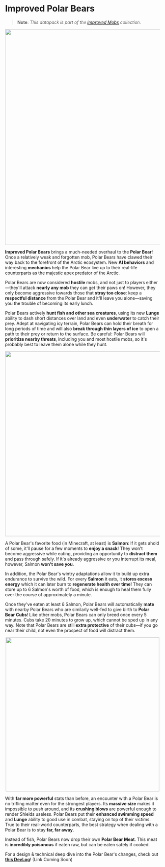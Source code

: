 # Improved Polar Bears

> **Note**: *This datapack is part of the [Improved Mobs](https://github.com/Drakonkinst/DrakonsDatapacks/wiki/Improved-Mobs) collection.*

<p align="center">
  <img src="https://user-images.githubusercontent.com/11655960/234800338-8052c325-a67c-49b1-8bfc-acec30acf97a.png" width="700">
</p>

**Improved Polar Bears** brings a much-needed overhaul to the **Polar Bear**! Once a relatively weak and forgotten mob, Polar Bears have clawed their way back to the forefront of the Arctic ecosystem. New **AI behaviors** and interesting **mechanics** help the Polar Bear live up to their real-life counterparts as the majestic apex predator of the Arctic.

Polar Bears are now considered **hostile** mobs, and not just to players either—they'll attack **nearly any mob** they can get their paws on! However, they only become aggressive towards those that **stray too close**: keep a **respectful distance** from the Polar Bear and it'll leave you alone—saving you the trouble of becoming its early lunch.

Polar Bears actively **hunt fish and other sea creatures**, using its new **Lunge** ability to dash short distances over land and even **underwater** to catch their prey. Adept at navigating icy terrain, Polar Bears can hold their breath for long periods of time and will also **break through thin layers of ice** to open a path to their prey or return to the surface. Be careful: Polar Bears will **prioritize nearby threats**, including you and most hostile mobs, so it's probably best to leave them alone while they hunt.

<p align="center">
  <img src="https://user-images.githubusercontent.com/11655960/234800814-bf60b6fb-d67a-4bf9-a926-4913c7e314d8.png" width="600">
</p>

A Polar Bear's favorite food (in Minecraft, at least) is **Salmon**: If it gets ahold of some, it'll pause for a few moments to **enjoy a snack**! They won't become aggressive while eating, providing an opportunity to **distract them** and pass through safely. If it's already aggressive or you interrupt its meal, however, Salmon **won't save you**.

In addition, the Polar Bear's wintry adaptations allow it to build up extra endurance to survive the wild. For every **Salmon** it eats, it **stores excess energy** which it can later burn to **regenerate health over time**! They can store up to 6 Salmon's worth of food, which is enough to heal them fully over the course of approximately a minute.

Once they've eaten at least 6 Salmon, Polar Bears will automatically **mate** with nearby Polar Bears who are similarly well-fed to give birth to **Polar Bear Cubs**! Like other mobs, Polar Bears can only breed once every 5 minutes. Cubs take 20 minutes to grow up, which cannot be sped up in any way. Note that Polar Bears are still **extra protective** of their cubs—if you go near their child, not even the prospect of food will distract them.

<p align="center">
  <img src="https://user-images.githubusercontent.com/11655960/234799622-b9c3d9b5-2611-4488-afeb-6967f8159fa0.png" width="500">
</p>

With **far more powerful** stats than before, an encounter with a Polar Bear is no trifling matter even for the strongest players. Its **massive size** makes it impossible to push around, and its **crushing blows** are powerful enough to render Shields useless. Polar Bears put their **enhanced swimming speed** and **Lunge** ability to good use in combat, staying on top of their victims. True to their real-world counterparts, the best strategy when dealing with a Polar Bear is to stay **far, far away**.

Instead of fish, Polar Bears now drop their own **Polar Bear Meat**. This meat is **incredibly poisonous** if eaten raw, but can be eaten safely if cooked.

For a design & technical deep dive into the Polar Bear's changes, check out **[this DevLog]()**! (Link Coming Soon)
